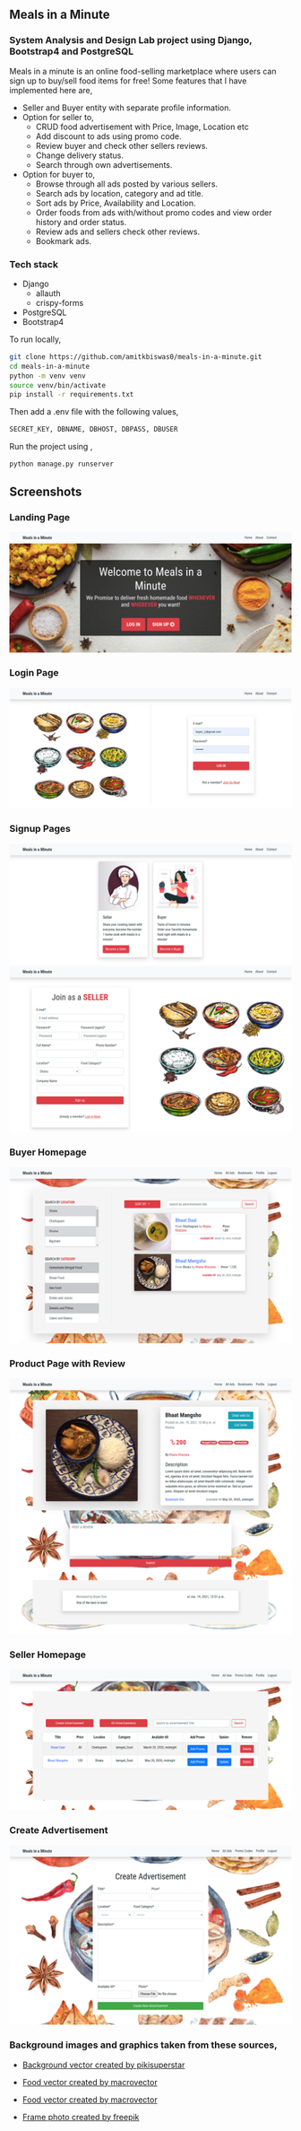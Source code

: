 ## Meals in a Minute

### System Analysis and Design Lab project using Django, Bootstrap4 and PostgreSQL

Meals in a minute is an online food-selling marketplace where users can sign up to buy/sell food items for free! Some features that I have implemented here are,

- Seller and Buyer entity with separate profile information.
- Option for seller to,
  - CRUD food advertisement with Price, Image, Location etc
  - Add discount to ads using promo code.
  - Review buyer and check other sellers reviews.
  - Change delivery status.
  - Search through own advertisements.
- Option for buyer to,
  - Browse through all ads posted by various sellers.
  - Search ads by location, category and ad title.
  - Sort ads by Price, Availability and Location.
  - Order foods from ads with/without promo codes and view order history and order status.
  - Review ads and sellers check other reviews.
  - Bookmark ads.

### Tech stack

- Django
  - allauth
  - crispy-forms
- PostgreSQL
- Bootstrap4

To run locally,

```bash
git clone https://github.com/amitkbiswas0/meals-in-a-minute.git
cd meals-in-a-minute
python -m venv venv
source venv/bin/activate
pip install -r requirements.txt
```

Then add a .env file with the following values,

```sql
SECRET_KEY, DBNAME, DBHOST, DBPASS, DBUSER
```

Run the project using ,

```
python manage.py runserver
```

## Screenshots

### Landing Page

![landing-page](screenshots/landing-page.png)

### Login Page

![login-page](screenshots/loginpage.png)

### Signup Pages

![signup-page-1](screenshots/signuppage-1.png)
![signup-page-2](screenshots/signuppage-2.png)

### Buyer Homepage

![buyer-homepage](screenshots/buyer-homepage.png)

### Product Page with Review

![product-page](screenshots/productpage-with-review.png)

### Seller Homepage

![seller-homepage](screenshots/seller-homepage.png)

### Create Advertisement

![seller-create-ad](screenshots/ad-create-form.png)

### Background images and graphics taken from these sources,

- <a href='https://www.freepik.com/vectors/background'>Background vector created by pikisuperstar</a>

- <a href='https://www.freepik.com/vectors/food'>Food vector created by macrovector</a>

- <a href="https://www.freepik.com/free-vector/indian-food-set_9462579.htm#page=1&query=indian%20food&position=4">Food vector created by macrovector</a>

- <a href='https://www.freepik.com/photos/frame'>Frame photo created by freepik</a>
